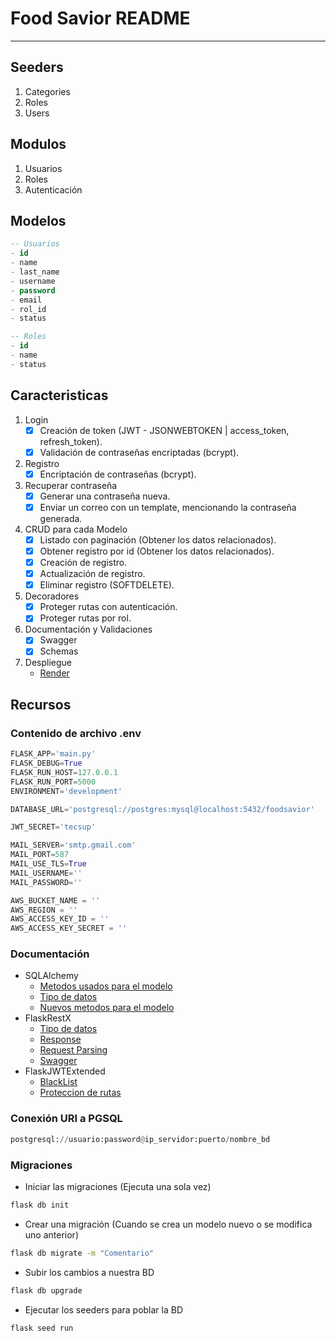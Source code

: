 # Food Savior README

---
## Seeders

1. Categories
2. Roles
3. Users

## Modulos

1. Usuarios
2. Roles
3. Autenticación

## Modelos

```sql
-- Usuarios
- id
- name
- last_name
- username
- password
- email
- rol_id
- status

-- Roles
- id
- name
- status
```

## Caracteristicas

1. Login
   - [x] Creación de token (JWT - JSONWEBTOKEN | access_token, refresh_token).
   - [x] Validación de contraseñas encriptadas (bcrypt).
2. Registro
   - [x] Encriptación de contraseñas (bcrypt).
3. Recuperar contraseña
   - [x] Generar una contraseña nueva.
   - [x] Enviar un correo con un template, mencionando la contraseña generada.
4. CRUD para cada Modelo
   - [x] Listado con paginación (Obtener los datos relacionados).
   - [x] Obtener registro por id (Obtener los datos relacionados).
   - [x] Creación de registro.
   - [x] Actualización de registro.
   - [x] Eliminar registro (SOFTDELETE).
5. Decoradores
   - [x] Proteger rutas con autenticación.
   - [x] Proteger rutas por rol.
6. Documentación y Validaciones
   - [x] Swagger
   - [x] Schemas
7. Despliegue
   - [Render](https://render.com/)

## Recursos

### Contenido de archivo .env

```py
FLASK_APP='main.py'
FLASK_DEBUG=True
FLASK_RUN_HOST=127.0.0.1
FLASK_RUN_PORT=5000
ENVIRONMENT='development'

DATABASE_URL='postgresql://postgres:mysql@localhost:5432/foodsavior'

JWT_SECRET='tecsup'

MAIL_SERVER='smtp.gmail.com'
MAIL_PORT=587
MAIL_USE_TLS=True
MAIL_USERNAME=''
MAIL_PASSWORD=''

AWS_BUCKET_NAME = ''
AWS_REGION = ''
AWS_ACCESS_KEY_ID = ''
AWS_ACCESS_KEY_SECRET = ''
```

### Documentación

- SQLAlchemy
  - [Metodos usados para el modelo](https://docs.sqlalchemy.org/en/14/orm/query.html#sqlalchemy.orm.Query.all)
  - [Tipo de datos](https://docs.sqlalchemy.org/en/14/core/types.html)
  - [Nuevos metodos para el modelo](https://github.com/absent1706/sqlalchemy-mixins/blob/master/README.md)
- FlaskRestX
  - [Tipo de datos](https://flask-restx.readthedocs.io/en/latest/_modules/flask_restx/fields.html)
  - [Response](https://flask-restx.readthedocs.io/en/latest/marshalling.html)
  - [Request Parsing](https://flask-restx.readthedocs.io/en/latest/parsing.html)
  - [Swagger](https://flask-restx.readthedocs.io/en/latest/swagger.html)
- FlaskJWTExtended
  - [BlackList](https://flask-jwt-extended.readthedocs.io/en/stable/blocklist_and_token_revoking/)
  - [Proteccion de rutas](https://flask-jwt-extended.readthedocs.io/en/stable/optional_endpoints/)

### Conexión URI a PGSQL

```py
postgresql://usuario:password@ip_servidor:puerto/nombre_bd
```

### Migraciones

- Iniciar las migraciones (Ejecuta una sola vez)

```sh
flask db init
```

- Crear una migración (Cuando se crea un modelo nuevo o se modifica uno anterior)

```sh
flask db migrate -m "Comentario"
```

- Subir los cambios a nuestra BD

```sh
flask db upgrade
```
- Ejecutar los seeders para poblar la BD
```sh
flask seed run
```
